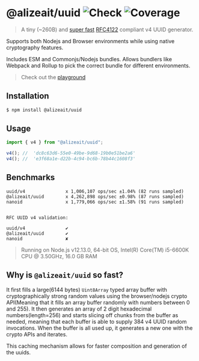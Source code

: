 # @alizeait/uuid ![Check](https://github.com/alizeait/uuid/workflows/Check/badge.svg) ![Coverage](https://img.shields.io/codecov/c/github/alizeait/uuid)

> A tiny (~260B) and [super fast](#benchmarks) [RFC4122](http://www.ietf.org/rfc/rfc4122.txt) compliant v4 UUID generator.

Supports both Nodejs and Browser environments while using native cryptography features.

Includes ESM and Commonjs/Nodejs bundles. Allows bundlers like Webpack and Rollup to pick the correct bundle for different environments.

> Check out the [playground](https://youthful-ritchie-5aa2aa.netlify.app/)

## Installation
```bash
$ npm install @alizeait/uuid
```
## Usage

```js
import { v4 } from "@alizeait/uuid";

v4(); //  'dc8c63d6-55e0-49be-9d68-19b0e51be2a6'
v4(); //  'e3f68a1e-d22b-4c94-bc6b-78b44c1608f3'
```

## Benchmarks

```
uuid/v4               x 1,006,107 ops/sec ±1.04% (82 runs sampled)
@alizeait/uuid        x 4,262,898 ops/sec ±0.98% (87 runs sampled)
nanoid                x 1,779,066 ops/sec ±1.58% (91 runs sampled)


RFC UUID v4 validation:

uuid/v4               ✔
@alizeait/uuid        ✔
nanoid                ✘

```

> Running on Node.js v12.13.0, 64-bit OS, Intel(R) Core(TM) i5-6600K CPU @ 3.50GHz, 16.0 GB RAM

## Why is `@alizeait/uuid` so fast?

It first fills a large(6144 bytes) `Uint8Array` typed array buffer with cryptographically strong random values using the browser/nodejs crypto API(Meaning that it fills an array buffer randomly with numbers between 0 and 255). It then generates an array of 2 digit hexadecimal numbers(length=256) and starts slicing off chunks from the buffer as needed, meaning that each buffer is able to supply 384 v4 UUID random invocations. When the buffer is all used up, it generates a new one with the crypto APIs and iterates.

This caching mechanism allows for faster composition and generation of the uuids.
